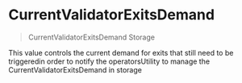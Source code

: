 # CurrentValidatorExitsDemand



> CurrentValidatorExitsDemand Storage

This value controls the current demand for exits that still need to be triggeredin order to notify the operatorsUtility to manage the CurrentValidatorExitsDemand in storage





